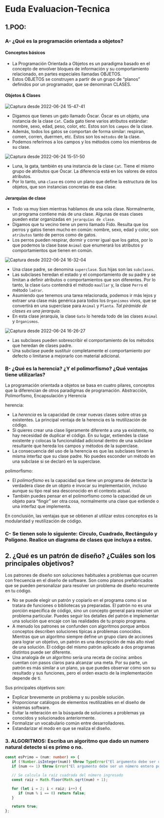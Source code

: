 # Euda Evaluacion-Tecnica

## 1.POO:

### A- ¿Qué es la programación orientada a objetos?

#### Conceptos básicos

- La Programación Orientada a Objetos es un paradigma basado en el concepto de envolver bloques de información y su comportamiento relacionado, en partes especiales llamadas OBJETOS.
- Estos OBJETOS se construyen a partir de un grupo de “planos” definidos por un programador, que se denominan CLASES.

#### Objetos & Clases

![Captura desde 2022-06-24 15-47-41](https://user-images.githubusercontent.com/77214476/175646744-26ccc071-5cda-44e3-93b6-86311e2348a3.png)

- Digamos que tienes un gato llamado Óscar. Óscar es un objeto, una instancia de la clase `Cat`. Cada gato tiene varios atributos estándar: nombre, sexo, edad, peso, color, etc.
Estos son los `campos` de la clase.
- Además, todos los gatos se comportan de forma similar: respiran, comen, corren, duermen, etc. Estos son los `métodos` de la clase.
- Podemos referirnos a los campos y los métodos como los miembros de su clase.

![Captura desde 2022-06-24 15-51-50](https://user-images.githubusercontent.com/77214476/175647318-e982283f-9ea0-43db-83de-79deb33f2d47.png)

- Luna, la gata, también es una instancia de la clase `Cat`. Tiene el mismo grupo de atributos que Óscar. La diferencia está en los valores de estos atributos.
- Por lo tanto, una `clase` es como un plano que define la estructura de los objetos, que son instancias concretas de esa clase.

#### Jerarquías de clase

- Todo va muy bien mientras hablamos de una sola clase. Normalmente, un programa contiene más de una clase. 
Algunas de esas clases pueden estar organizadas en `jerarquías de clase`.
- Digamos que tu vecino tiene un perro llamado Fido. Resulta que los perros y gatos tienen mucho en común: nombre, sexo, edad y color, son `atributos` tanto de perros como de gatos.
- Los perros pueden respirar, dormir y correr igual que los gatos, por lo que podemos la clase base `Animal` que enumerará los atributos y comportamientos que tienen en común.

![Captura desde 2022-06-24 16-32-04](https://user-images.githubusercontent.com/77214476/175655339-77cd971b-2cae-4e9e-b17a-50a83eea425b.png)

- Una clase padre, se denomina `superclase`. Sus hijas son las `subclases`.
- Las subclases heredan el estado y el comportamiento de su padre y se limitan a definir atributos o comportamientos que son diferentes. Por lo tanto, la clase `Gato` contendrá el método `maullar` y, la clase `Perro` el método `ladrar`.
- Asumiendo que tenemos una tarea relacionada, podemos ir más lejos y extraer una clase más genérica para todos los `Organismos` vivos, que se convertirá en una superclase para `Animal` y `Planta`. *Tal pirámide de clases es una jerarquía*.
- En esta clase jerarquía, la clase `Gato` lo hereda todo de las clases `Animal` y `Organismos`.

![Captura desde 2022-06-24 16-26-27](https://user-images.githubusercontent.com/77214476/175654142-1aaab80f-0360-4713-86b9-d82ff97d35e7.png)

- Las subclases pueden sobrescribir el comportamiento de los métodos que heredan de clases padre.
- Una subclase puede sustituir completamente el comportamiento por defecto o limitarse a mejorarlo con material adicional.

### B- ¿Qué es la herencia? ¿Y el polimorfismo? ¿Qué ventajas tiene utilizarlas?

La programación orientada a objetos se basa en cuatro pilares, conceptos que la diferencian de otros paradigmas de programación.
Abstracción, Polimorfismo, Encapsulación y Herencia

herencia: 
- La *herencia* es la capacidad de crear nuevas clases sobre otras ya existentes. La principal ventaja de la herencia es la reutilización de código.
- Si quieres crear una clase ligeramente diferente a una ya existente, no hay necesidad de duplicar el código. En su lugar, extiendes la clase existente y colocas la funcionalidad adicional dentro de una subclase resultante que hereda los campos y métodos de la superclase.
- La consecuencia del uso de la herencia es que las subclases tienen la misma interfaz que su clase padre. No puedes esconder un método en una subclase si se declaró en la superclase.

polimorfismo: 
- El *polimorfismo* es la capacidad que tiene un programa de detectar la verdadera clase de un objeto e invocar su implementación, incluso aunque su tipo real sea desconocido en el contexto actual.
- También puedes pensar en el polimorfismo como la capacidad de un objeto para “fingir” ser otra cosa, normalmente una clase que extiende o una interfaz que implementa.

En conclusión, las ventajas que se obtienen al utilizar estos conceptos es la modularidad y reutilización de código.

### C- Se tienen solo lo siguiente: Circulo, Cuadrado, Rectángulo y Polígono. Realice un diagrama de clases que incluya a estos.

## 2. ¿Qué es un patrón de diseño? ¿Cuáles son los principales objetivos?

Los patrones de diseño son soluciones habituales a problemas que ocurren con frecuencia en el diseño de software. Son como planos prefabricados que se pueden personalizar para resolver un problema de diseño recurrente en tu código.
- No se puede elegir un patrón y copiarlo en el programa como si se tratara de funciones o bibliotecas ya preparadas. El patrón no es una porción específica de código, sino un concepto general para resolver un problema particular. Puedes seguir los detalles del patrón e implementar una solución que encaje con las realidades de tu propio programa.
- A menudo los patrones se confunden con algoritmos porque ambos conceptos describen soluciones típicas a problemas conocidos. Mientras que un algoritmo siempre define un grupo claro de acciones para lograr un objetivo, un patrón es una descripción de más alto nivel de una solución. El código del mismo patrón aplicado a dos programas distintos puede ser diferente.
- Una analogía de un algoritmo sería una receta de cocina: ambos cuentan con pasos claros para alcanzar una meta. Por su parte, un patrón es más similar a un plano, ya que puedes observar cómo son su resultado y sus funciones, pero el orden exacto de la implementación depende de ti.

Sus principales objetivos son:
- Explicar brevemente un problema y su posible solución.
- Proporcionar catálogos de elementos reutilizables en el diseño de sistemas software.
- Evitar la reiteración en la búsqueda de soluciones a problemas ya conocidos y solucionados anteriormente.
- Formalizar un vocabulario común entre desarrolladores.
- Estandarizar el modo en que se realiza el diseño.

### 3. ALGORITMOS:  Escriba un algoritmo que dado un numero natural detecte si es primo o no.

``` typescript
const esPrimo = (num: number) => {
   if (!Number.isInteger(num)) throw TypeError("El argumento debe ser un número entero");
   if (num <= 1) throw Error("El argumento debe ser un número entero positivo y mayor que 1");

   // Se calcula la raíz cuadrada del número ingresado
   const raiz = Math.floor(Math.sqrt(num) + 1);

   for (let i = 2; i < raiz; i++) {
      if (num % i == 0) return false;
   }

   return true;
};
```
